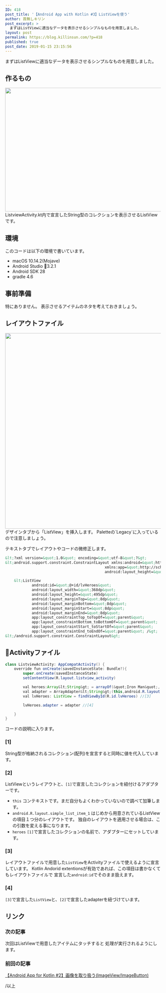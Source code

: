 ```yaml
---
ID: 418
post_title: '【Android App with Kotlin #3】ListViewを使う'
author: 首無しキリン
post_excerpt: >
  まずはListViewに適当なデータを表示させるシンプルなものを用意しました。
layout: post
permalink: https://blog.killinsun.com/?p=418
published: true
post_date: 2019-01-15 23:15:56
---
```

まずはListViewに適当なデータを表示させるシンプルなものを用意しました。

<!--more-->
## 作るもの

<img src="https://blog.killinsun.com/wp-content/uploads/2019/01/03_listview.gif" alt="" width="640" height="400" class="alignnone size-full wp-image-421" />
ListviewActivity.kt内で宣言したString型のコレクションを表示させるListViewです。

## 環境

このコードは以下の環境で書いています。

- macOS 10.14.2(Mojave)
- Android Studio 3.2.1
- Android SDK 28
- gradle 4.6

## 事前準備

特にありません。
表示させるアイテムのネタを考えておきましょう。

## レイアウトファイル

<img src="https://blog.killinsun.com/wp-content/uploads/2019/01/3c645c95809a7bda6124f034e0b1eacf.png" alt="" width="1023" height="632" class="alignnone size-full wp-image-420" />
デザインタブから「ListView」を挿入します。
Paletteの`Legacy`に入っているので注意しましょう。


テキストタブでレイアウトやコードの微修正します。

```xml
&lt;?xml version=&quot;1.0&quot; encoding=&quot;utf-8&quot;?&gt;
&lt;android.support.constraint.ConstraintLayout xmlns:android=&quot;http://schemas.android.com/apk/res/android&quot;
                                             xmlns:app=&quot;http://schemas.android.com/apk/res-auto&quot; xmlns:tools=&quot;http://schemas.android.com/tools&quot; android:layout_width=&quot;match_parent&quot;
                                             android:layout_height=&quot;match_parent&quot;&gt;

    &lt;ListView
            android:id=&quot;@+id/lvHeroes&quot;
            android:layout_width=&quot;368dp&quot;
            android:layout_height=&quot;495dp&quot;
            android:layout_marginTop=&quot;8dp&quot;
            android:layout_marginBottom=&quot;8dp&quot;
            android:layout_marginStart=&quot;8dp&quot;
            android:layout_marginEnd=&quot;8dp&quot;
            app:layout_constraintTop_toTopOf=&quot;parent&quot;
            app:layout_constraintBottom_toBottomOf=&quot;parent&quot;
            app:layout_constraintStart_toStartOf=&quot;parent&quot;
            app:layout_constraintEnd_toEndOf=&quot;parent&quot; /&gt;
&lt;/android.support.constraint.ConstraintLayout&gt;
```

## Activityファイル

```Java
class ListviewActivity: AppCompatActivity() {
    override fun onCreate(savedInstanceState: Bundle?){
        super.onCreate(savedInstanceState)
        setContentView(R.layout.listview_activity)

        val heroes:Array&lt;String&gt; = arrayOf(&quot;Iron Man&quot;, &quot;Captain America&quot;, &quot;Thor&quot;) //[1]
        val adapter = ArrayAdapter&lt;String&gt;(this,android.R.layout.simple_list_item_1, heroes) //[2]
        val lvHeroes: ListView = findViewById(R.id.lvHeroes) //[3]

        lvHeroes.adapter = adapter //[4]

    }
}
```

コードの説明に入ります。

### [1]

String型が格納されるコレクション(配列)を宣言すると同時に値を代入しています。

### [2]

ListViewというレイアウトと、`[1]`で宣言したコレクションを紐付けるアダプターです。

- `this`
    コンテキストです。まだ自分もよくわかっていないので調べて加筆します。
- `android.R.layout.simple_list_item_1`
    はじめから用意されているListViewの項目１つ分のレイアウトです。
    独自のレイアウトを適用させる場合は、この引数を変える事になります。
- `heroes`
    `[1]`で宣言したコレクションの名前で、アダプターにセットしています。

### [3]

レイアウトファイルで用意した`ListView`をActivityファイルで使えるように宣言しています。
Kotlin Andorid extentionsが有効であれば、この項目は書かなくてもレイアウトファイルで
宣言した`android:id`でそのまま扱えます。

### [4]

`[3]`で宣言した`ListView`と、`[2]`で宣言したadapterを紐づけています。

## リンク

### 次の記事

次回はListViewで用意したアイテムにタッチすると
処理が実行されるようにします。

### 前回の記事
<a href="https://blog.killinsun.com/?p=400">【Android App for Kotlin #2】画像を取り扱う(ImageView/ImageButton)</a>


/以上